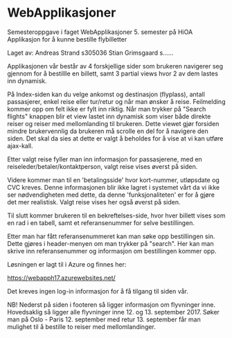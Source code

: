 # WebApplikasjoner
Semesteroppgave i faget WebApplikasjoner 5. semester på HiOA
Applikasjon for å kunne bestille flybilletter

Laget av: 
Andreas Strand s305036
Stian Grimsgaard s......

Applikasjonen vår består av 4 forskjellige sider som brukeren navigerer seg gjennom for å bestillle en billett, samt 3 partial views hvor 2 av dem lastes inn dynamisk.

På Index-siden kan du velge ankomst og destinasjon (flyplass), antall passasjerer, enkel reise eller tur/retur og når man ønsker å reise. Feilmelding kommer opp om felt ikke er fylt inn riktig. Når man trykker på "Search flights" knappen blir et view lastet inn dynamisk som viser både direkte reiser og reiser med mellomlanding til brukeren. Dette viewet gjør forsiden mindre brukervennlig da brukeren må scrolle en del for å navigere den siden. Det skal da sies at dette er valgt å beholdes for å vise at vi kan utføre ajax-kall.

Etter valgt reise fyller man inn informasjon for passasjerene, med en reiseleder/betaler/kontaktperson, valgt reise vises øverst på siden.

Videre kommer man til en 'betalingsside' hvor kort-nummer, utløpsdate og CVC kreves. Denne informasjonen blir ikke lagret i systemet vårt da vi ikke ser nødvendigheten med dette, da denne 'funksjonaliteten' er for å gjøre det mer realistisk. Valgt reise vises her også øverst på siden.

Til slutt kommer brukeren til en bekreftelses-side, hvor hver billett vises som en rad i en tabell, samt et referansenummer for selve bestillingen.

Etter man har fått referansenummeret kan man søke opp bestillingen sin. Dette gjøres i header-menyen om man trykker på "search". Her kan man skrive inn referansenummer og informasjon om bestillingen kommer opp.


Løsningen er lagt til i Azure og finnes her: 

https://webapph17.azurewebsites.net/

Det kreves ingen log-in informasjon for å få tilgang til siden vår.

NB! Nederst på siden i footeren så ligger informasjon om flyvninger inne. Hovedsaklig så ligger alle flyvninger inne 12. og 13. september 2017. Søker man på Oslo - Paris 12. september med retur 13. september får man mulighet til å bestille to reiser med mellomlandinger.
